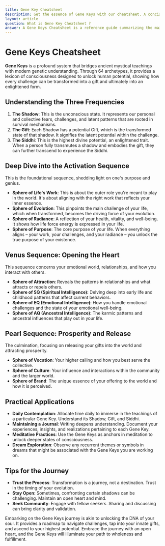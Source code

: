```yaml
---
title: Gene Key Cheatsheet
description: Get the essence of Gene Keys with our cheatsheet, A concise guide to dive deeper, understand archetypes, and accelerate your transformative journey.
layout: article
question: What is Gene Key Cheatsheet ?
answer: A Gene Keys Cheatsheet is a reference guide summarizing the main concepts and archetypes of the Gene Keys system. It offers quick insights for easier navigation and understanding of ones Hologenetic Profile, serving as a handy companion to the Gene Keys.
---
```

# Gene Keys Cheatsheet

**Gene Keys** is a profound system that bridges ancient mystical teachings with modern genetic understanding. Through 64 archetypes, it provides a lexicon of consciousness designed to unlock human potential, showing how every challenge can be transformed into a gift and ultimately into an enlightened form.

## Understanding the Three Frequencies

1. **The Shadow**: This is the unconscious state. It represents our personal and collective fears, challenges, and latent patterns that are rooted in survival mechanisms.
2. **The Gift**: Each Shadow has a potential Gift, which is the transformed state of that shadow. It signifies the latent potential within the challenge.
3. **The Siddhi**: This is the highest divine potential, an enlightened trait. When a person fully transmutes a shadow and embodies the gift, they can further transcend to experience the Siddhi.

## Deep Dive into the Activation Sequence

This is the foundational sequence, shedding light on one's purpose and genius.

- **Sphere of Life's Work**: This is about the outer role you're meant to play in the world. It's about aligning with the right work that reflects your inner essence.
- **Sphere of Evolution**: This pinpoints the main challenge of your life, which when transformed, becomes the driving force of your evolution.
- **Sphere of Radiance**: A reflection of your health, vitality, and well-being. It shows how life force energy is expressed in your life.
- **Sphere of Purpose**: The core purpose of your life. When everything aligns – your work, your challenges, and your radiance – you unlock the true purpose of your existence.

## Venus Sequence: Opening the Heart

This sequence concerns your emotional world, relationships, and how you interact with others.

- **Sphere of Attraction**: Reveals the patterns in relationships and what attracts or repels others.
- **Sphere of SQ (Spiritual Intelligence)**: Delving deep into early life and childhood patterns that affect current behaviors.
- **Sphere of EQ (Emotional Intelligence)**: How you handle emotional challenges and the state of your emotional well-being.
- **Sphere of AQ (Ancestral Intelligence)**: The karmic patterns and ancestral influences that play out in your life.

## Pearl Sequence: Prosperity and Release

The culmination, focusing on releasing your gifts into the world and attracting prosperity.

- **Sphere of Vocation**: Your higher calling and how you best serve the collective.
- **Sphere of Culture**: Your influence and interactions within the community and the larger world.
- **Sphere of Brand**: The unique essence of your offering to the world and how it is perceived.

## Practical Applications

- **Daily Contemplation**: Allocate time daily to immerse in the teachings of a particular Gene Key. Understand its Shadow, Gift, and Siddhi.
- **Maintaining a Journal**: Writing deepens understanding. Document your experiences, insights, and realizations pertaining to each Gene Key.
- **Meditative Practices**: Use the Gene Keys as anchors in meditation to unlock deeper states of consciousness.
- **Dream Exploration**: Observe any recurrent themes or symbols in dreams that might be associated with the Gene Keys you are working on.

## Tips for the Journey

- **Trust the Process**: Transformation is a journey, not a destination. Trust in the timing of your evolution.
- **Stay Open**: Sometimes, confronting certain shadows can be challenging. Maintain an open heart and mind.
- **Seek Community**: Engage with fellow seekers. Sharing and discussing can bring clarity and validation.

Embarking on the Gene Keys journey is akin to unlocking the DNA of your soul. It provides a roadmap to navigate challenges, tap into your innate gifts, and ascend to your highest potential. Embrace the journey with an open heart, and the Gene Keys will illuminate your path to wholeness and fulfillment.